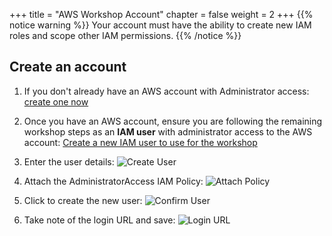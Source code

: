 +++
title = "AWS Workshop Account"
chapter = false
weight = 2
+++
{{% notice warning %}}
Your account must have the ability to create new IAM roles and scope other IAM permissions.
{{% /notice %}}

## Create an account 

1. If you don't already have an AWS account with Administrator access: [create one now](http://docs.aws.amazon.com/connect/latest/adminguide/gettingstarted.html#sign-up-for-aws)

2. Once you have an AWS account, ensure you are following the remaining workshop steps
as an **IAM user** with administrator access to the AWS account: [Create a new IAM user to use for the workshop](https://console.aws.amazon.com/iam/home?region=us-east-1#/users$new)

3. Enter the user details:
![Create User](/images/getting_started/iam-1-create-user.png)

4. Attach the AdministratorAccess IAM Policy:
![Attach Policy](/images/getting_started/iam-2-attach-policy.png)

5. Click to create the new user:
![Confirm User](/images/getting_started/iam-3-create-user.png)

6. Take note of the login URL and save:
![Login URL](/images/getting_started/iam-4-save-url.png)


